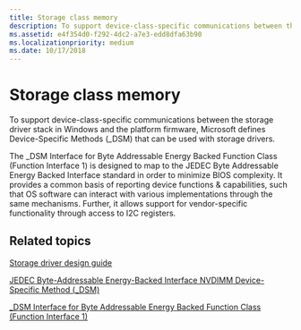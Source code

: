 ```yaml
---
title: Storage class memory
description: To support device-class-specific communications between the storage driver stack in Windows and the platform firmware, Microsoft defines Device-Specific Methods (\_DSM) that can be used with storage drivers.
ms.assetid: e4f354d0-f292-4dc2-a7e3-edd8dfa63b90
ms.localizationpriority: medium
ms.date: 10/17/2018
---
```


# Storage class memory


To support device-class-specific communications between the storage driver stack in Windows and the platform firmware, Microsoft defines Device-Specific Methods (\_DSM) that can be used with storage drivers.

The \_DSM Interface for Byte Addressable Energy Backed Function Class (Function Interface 1) is designed to map to the JEDEC Byte Addressable Energy Backed Interface standard in order to minimize BIOS complexity. It provides a common basis of reporting device functions & capabilities, such that OS software can interact with various implementations through the same mechanisms. Further, it allows support for vendor-specific functionality through access to I2C registers.

## <span id="related_topics"></span>Related topics


[Storage driver design guide](https://go.microsoft.com/fwlink/p/?LinkId=798409)

[JEDEC Byte-Addressable Energy-Backed Interface NVDIMM Device-Specific Method (\_DSM)](jedec-byte-addressable-energy-backed-interface-nvdimms-device-specific-method---dsm-.md)

[\_DSM Interface for Byte Addressable Energy Backed Function Class (Function Interface 1)](-dsm-interface-for-byte-addressable-energy-backed-function-class--function-interface-1-.md)

 

 






